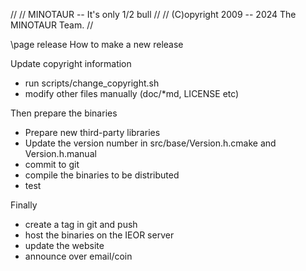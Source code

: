 // 
//     MINOTAUR -- It's only 1/2 bull
// 
//     (C)opyright 2009 -- 2024 The MINOTAUR Team.
// 

\page release How to make a new release

Update copyright information
  * run scripts/change_copyright.sh
  * modify other files manually (doc/\*md, LICENSE etc)

Then prepare the binaries
  * Prepare new third-party libraries 
  * Update the version number in src/base/Version.h.cmake and Version.h.manual
  * commit to git
  * compile the binaries to be distributed
  * test

Finally
  * create a tag in git and push
  * host the binaries on the IEOR server
  * update the website
  * announce over email/coin 

